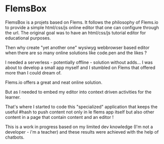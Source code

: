 # FlemsBox
FlemsBox is a projets based on Flems. It follows the philosophy of Flems.io to provide a simple html/css/js online editor that one can configure through the url. The original goal was to have an html/css/js tutorial editor for educational purposes.

Then why create "yet another one" wysiwyg webbrowser based editor when there are so many online solutions like code.pen and the likes ?

I needed a serverless - potentially offline - solution without adds... I was about to develop a small app myself and I stumbled on Flems that offered more than I could dream of.

Flems.io offers a great and neat online solution.

But as  I needed to embed my editor into context driven activities for the learner.

That's where I started to code this "specialized" application that keeps the useful #hash to push content not only in le flems app itself but also other content in a page that contain content and an editor !

This is a work in progress based on my limited dev knowledge (I'm not a developer - i'm a teacher) and these results were achieved with the help of chatbots.
